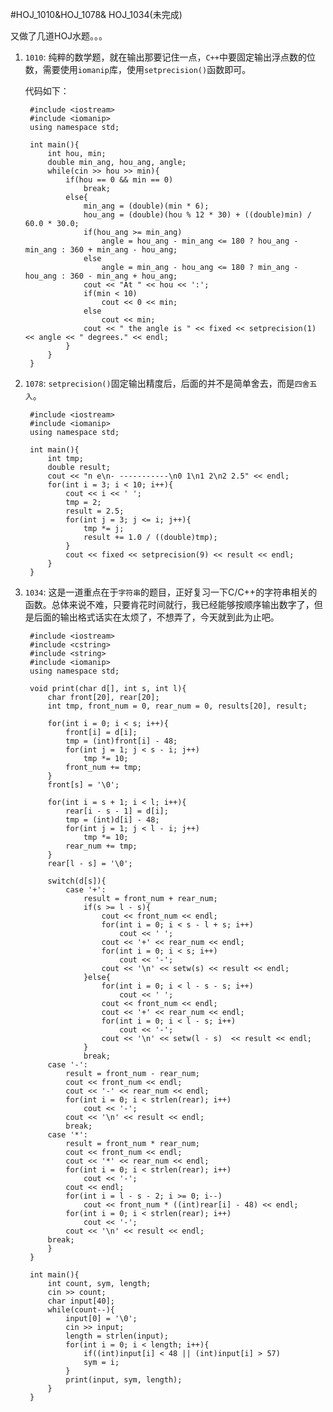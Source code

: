 #HOJ_1010&HOJ_1078& HOJ_1034(未完成)

又做了几道HOJ水题。。。  

1. ```1010```: 纯粹的数学题，就在输出那要记住一点，```C++```中要固定输出浮点数的位数，需要使用```iomanip```库，使用```setprecision()```函数即可。  

	代码如下：  

		#include <iostream>
		#include <iomanip>
		using namespace std;

		int main(){
  			int hou, min;
  			double min_ang, hou_ang, angle;
  			while(cin >> hou >> min){
    			if(hou == 0 && min == 0)
      				break;
    			else{
      				min_ang = (double)(min * 6);
      				hou_ang = (double)(hou % 12 * 30) + ((double)min) / 60.0 * 30.0;
      				if(hou_ang >= min_ang)
        				angle = hou_ang - min_ang <= 180 ? hou_ang - min_ang : 360 + min_ang - hou_ang;
      				else
        				angle = min_ang - hou_ang <= 180 ? min_ang - hou_ang : 360 - min_ang + hou_ang;
      				cout << "At " << hou << ':';
      				if(min < 10)
        				cout << 0 << min;
      				else
        				cout << min;
      				cout << " the angle is " << fixed << setprecision(1) << angle << " degrees." << endl;
    			}
  			}
		}  
		
2. ```1078```: ```setprecision()```固定输出精度后，后面的并不是简单舍去，而是```四舍五入```。  

		#include <iostream>
		#include <iomanip>
		using namespace std;

		int main(){
  			int tmp;
  			double result;
  			cout << "n e\n- -----------\n0 1\n1 2\n2 2.5" << endl;
  			for(int i = 3; i < 10; i++){
    			cout << i << ' ';
    			tmp = 2;
    			result = 2.5;
    			for(int j = 3; j <= i; j++){
      				tmp *= j;
      				result += 1.0 / ((double)tmp);
    			}
    			cout << fixed << setprecision(9) << result << endl;
  			}
		}  
		
3. ```1034```: 这是一道重点在于```字符串```的题目，正好复习一下C/C++的字符串相关的函数。总体来说不难，只要肯花时间就行，我已经能够按顺序输出数字了，但是后面的输出格式话实在太烦了，不想弄了，今天就到此为止吧。  

		#include <iostream>
		#include <cstring>
		#include <string>
		#include <iomanip>
		using namespace std;

		void print(char d[], int s, int l){
  			char front[20], rear[20];
  			int tmp, front_num = 0, rear_num = 0, results[20], result;

  			for(int i = 0; i < s; i++){
    			front[i] = d[i];
    			tmp = (int)front[i] - 48;
    			for(int j = 1; j < s - i; j++)
      				tmp *= 10;
    			front_num += tmp;
  			}
  			front[s] = '\0';

  			for(int i = s + 1; i < l; i++){
    			rear[i - s - 1] = d[i];
    			tmp = (int)d[i] - 48;
    			for(int j = 1; j < l - i; j++)
      				tmp *= 10;
    			rear_num += tmp;
  			}
  			rear[l - s] = '\0';

  			switch(d[s]){
    			case '+':
      				result = front_num + rear_num;
      				if(s >= l - s){
        				cout << front_num << endl;
        				for(int i = 0; i < s - l + s; i++)
          					cout << ' ';
        				cout << '+' << rear_num << endl;
        				for(int i = 0; i < s; i++)
          					cout << '-';
        				cout << '\n' << setw(s) << result << endl;
      				}else{
        				for(int i = 0; i < l - s - s; i++)
          					cout << ' ';
        				cout << front_num << endl;
        				cout << '+' << rear_num << endl;
        				for(int i = 0; i < l - s; i++)
          					cout << '-';
        				cout << '\n' << setw(l - s)  << result << endl;
      				}
      				break;
    		case '-':
      			result = front_num - rear_num;
      			cout << front_num << endl;
      			cout << '-' << rear_num << endl;
      			for(int i = 0; i < strlen(rear); i++)
        			cout << '-';
      			cout << '\n' << result << endl;
      			break;
    		case '*':
      			result = front_num * rear_num;
      			cout << front_num << endl;
      			cout << '*' << rear_num << endl;
      			for(int i = 0; i < strlen(rear); i++)
        			cout << '-';
      			cout << endl;
      			for(int i = l - s - 2; i >= 0; i--)
        			cout << front_num * ((int)rear[i] - 48) << endl;
      			for(int i = 0; i < strlen(rear); i++)
        			cout << '-';
      			cout << '\n' << result << endl;
      		break;
  			}
		}

		int main(){
  			int count, sym, length;
  			cin >> count;
  			char input[40];
  			while(count--){
    			input[0] = '\0';
    			cin >> input;
    			length = strlen(input);
    			for(int i = 0; i < length; i++){
      				if((int)input[i] < 48 || (int)input[i] > 57)
      				sym = i;
    			}
    			print(input, sym, length);
  			}
		}



